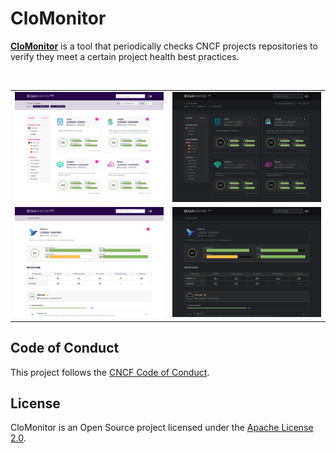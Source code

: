 # CloMonitor

[**CloMonitor**](https://clomonitor.io) is a tool that periodically checks CNCF projects repositories to verify they meet a certain project health best practices.

<br/>
<table>
    <tr>
        <td width="50%"><img src="docs/screenshots/search-light.png?raw=true"></td>
        <td width="50%"><img src="docs/screenshots/search-dark.png?raw=true"></td>
    </tr>
    <tr>
        <td width="50%"><img src="docs/screenshots/project-light.png?raw=true"></td>
        <td width="50%"><img src="docs/screenshots/project-dark.png?raw=true"></td>
    </tr>
</table>

## Code of Conduct

This project follows the [CNCF Code of Conduct](https://github.com/cncf/foundation/blob/master/code-of-conduct.md).

## License

CloMonitor is an Open Source project licensed under the [Apache License 2.0](https://www.apache.org/licenses/LICENSE-2.0).
